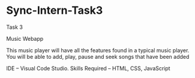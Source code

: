 # Sync-Intern-Task3

Task 3

Music Webapp


This music player will have all the features found in a typical music player. You will be able to add, play, pause and seek songs that have been added

IDE – Visual Code Studio. 
Skills Required – HTML, CSS, JavaScript
